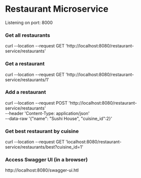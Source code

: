 # Restaurant Microservice

Listening on port: 8000

### Get all restaurants
curl --location --request GET 'http://localhost:8080/restaurant-service/restaurants'

### Get a restaurant
curl --location --request GET 'http://localhost:8080/restaurant-service/restaurants/1'

### Add a restaurant
curl --location --request POST 'http://localhost:8080/restaurant-service/restaurants' \
--header 'Content-Type: application/json' \
--data-raw '{"name": "Sushi House", "cuisine_id":2}'

### Get best restaurant by cuisine
curl --location --request GET 'localhost:8080/restaurant-service/restaurants/best?cuisine_id=1'

### Access Swagger UI (in a browser)
http://localhost:8080/swagger-ui.htl